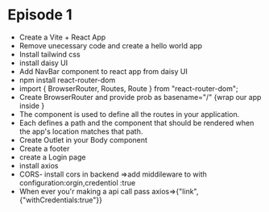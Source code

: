 # Episode 1
- Create a Vite + React App
- Remove unecessary code and create a hello world app
- Install tailwind css
- install daisy UI
- Add NavBar component to react app from daisy UI
- npm install react-router-dom 
- import { BrowserRouter, Routes, Route } from "react-router-dom";
- Create BrowserRouter and provide prob as basename="/" {wrap our app inside }
- The <Routes> component is used to define all the routes in your application.
- Each <Route> defines a path and the component that should be rendered when the app's location matches that path.
- Create Outlet in your Body component
- Create a footer
- create a Login page
- install axios
- CORS- install cors in backend =>add middileware to with configuration:orgin,credentiol :true
- When ever you'r making a api call pass axios=>{"link",{"withCredentials:true"}}


